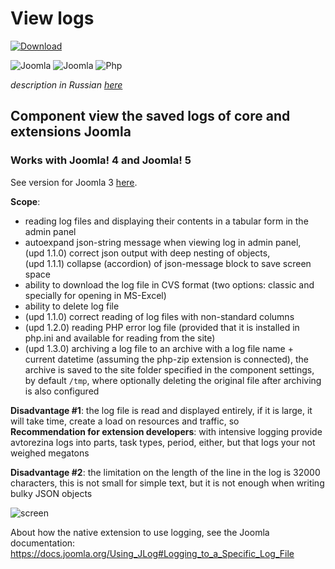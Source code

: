 # View logs

[![Download](https://img.shields.io/github/release/WebTolk/View-logs.svg?style=for-the-badge&colorA=555&colorB=1e87f0&label=download)](https://web-tolk.ru/en/dev/components/view-logs)

![Joomla](https://img.shields.io/badge/joomla-4+-1A3867.svg?style=for-the-badge)
![Joomla](https://img.shields.io/badge/joomla-5+-1A3867.svg?style=for-the-badge)
![Php](https://img.shields.io/badge/php-7.4+-8892BF.svg?style=for-the-badge)

_description in Russian [here](README.ru.md)_

## Component view the saved logs of core and extensions Joomla

### Works with Joomla! 4 and Joomla! 5
See version for Joomla 3 [here](https://github.com/AlekVolsk/View-logs).

**Scope**:

- reading log files and displaying their contents in a tabular form in the admin panel
- autoexpand json-string message when viewing log in admin panel,<br>
(upd 1.1.0) correct json output with deep nesting of objects,<br>
(upd 1.1.1) collapse (accordion) of json-message block to save screen space
- ability to download the log file in CVS format (two options: classic and specially for opening in MS-Excel)
- ability to delete log file
- (upd 1.1.0) correct reading of log files with non-standard columns
- (upd 1.2.0) reading PHP error log file (provided that it is installed in php.ini and available for reading from the site)
- (upd 1.3.0) archiving a log file to an archive with a log file name + current datetime (assuming the php-zip extension is connected), the archive is saved to the site folder specified in the component settings, by default `/tmp`, where optionally deleting the original file after archiving is also configured

**Disadvantage #1**: the log file is read and displayed entirely, if it is large, it will take time, create a load on resources and traffic, so<br>
**Recommendation for extension developers**: with intensive logging provide avtorezina logs into parts, task types, period, either, but that logs your not weighed megatons

**Disadvantage #2**: the limitation on the length of the line in the log is 32000 characters, this is not small for simple text, but it is not enough when writing bulky JSON objects

![screen](https://image.prntscr.com/image/pbf3-h1UT8G8QvcGtZ3Hbw.png)

About how the native extension to use logging, see the Joomla documentation: https://docs.joomla.org/Using_JLog#Logging_to_a_Specific_Log_File
